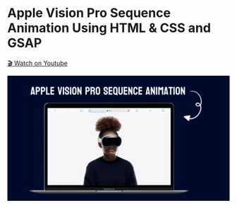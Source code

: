 # Apple Vision Pro Sequence Animation Using HTML & CSS and GSAP

[🎬 Watch on Youtube](https://youtu.be/uqKCmw4rtXw)

![thumbnail](thumbnail.png)
